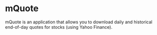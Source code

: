 # mQuote
mQuote is an application that allows you to download daily and historical end-of-day quotes for stocks (using Yahoo Finance).
